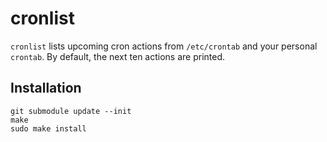 cronlist
========

`cronlist` lists upcoming cron actions from `/etc/crontab` and your personal `crontab`. By default, the next ten actions are printed.

Installation
------------

    git submodule update --init
    make
    sudo make install
